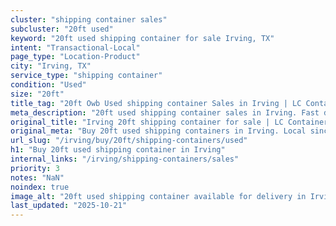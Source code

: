 ```yaml
---
cluster: "shipping container sales"
subcluster: "20ft used"
keyword: "20ft used shipping container for sale Irving, TX"
intent: "Transactional-Local"
page_type: "Location-Product"
city: "Irving, TX"
service_type: "shipping container"
condition: "Used"
size: "20ft"
title_tag: "20ft Owb Used shipping container Sales in Irving | LC Container"
meta_description: "20ft used shipping container sales in Irving. Fast delivery, competitive pricing. Serving shipping containers area. Quote ID: 679. Call (214) 524-4168 for your free quote today."
original_title: "Irving 20ft shipping container for sale | LC Container"
original_meta: "Buy 20ft used shipping containers in Irving. Local since 2003. New & used inventory. Fast delivery. Get your free quote — call (214) 524-4168 today."
url_slug: "/irving/buy/20ft/shipping-containers/used"
h1: "Buy 20ft used shipping container in Irving"
internal_links: "/irving/shipping-containers/sales"
priority: 3
notes: "NaN"
noindex: true
image_alt: "20ft used shipping container available for delivery in Irving"
last_updated: "2025-10-21"
---
```


<!-- TODO: Add unique city/inventory copy, images, and internal links here. -->

